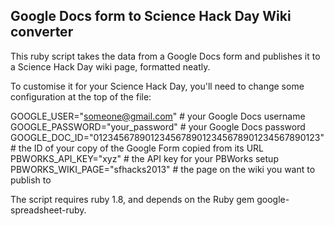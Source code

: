 Google Docs form to Science Hack Day Wiki converter
---------------------------------------------------

This ruby script takes the data from a Google Docs form and publishes it to a Science Hack Day wiki page, formatted neatly.

To customise it for your Science Hack Day, you'll need to change some configuration at the top of the file:

GOOGLE_USER="someone@gmail.com" # your Google Docs username
GOOGLE_PASSWORD="your_password" # your Google Docs password
GOOGLE_DOC_ID="01234567890123456789012345678901234567890123" # the ID of your copy of the Google Form copied from its URL
PBWORKS_API_KEY="xyz" # the API key for your PBWorks setup
PBWORKS_WIKI_PAGE="sfhacks2013" # the page on the wiki you want to publish to

The script requires ruby 1.8, and depends on the Ruby gem google-spreadsheet-ruby.
